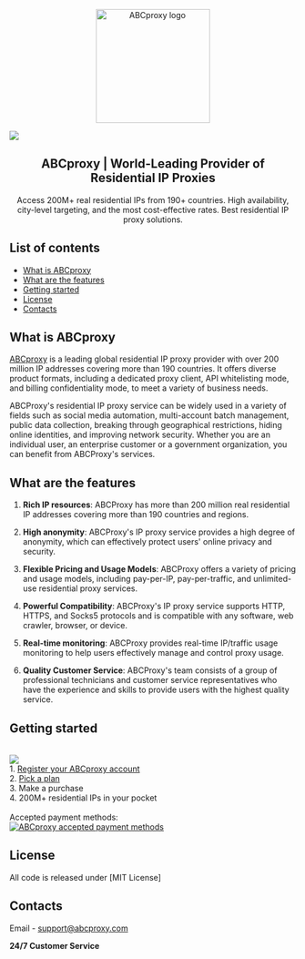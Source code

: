 <p align="center">
    <a href="https://www.abcproxy.com?utm-source=Github&utm-keyword=?01"><img src="https://www.abcproxy.com/img/Header/logo_c.png" alt="ABCproxy logo" width="200"></a>
  </a>
</p>

[<img src="https://www.abcproxy.com/img/tw_share_img.png">](https://www.abcproxy.com?utm-source=Github&utm-keyword=?01)

<h2 align="center">
  ABCproxy | World-Leading Provider of Residential IP Proxies
</h2>

<p align="center">
Access 200M+ real residential IPs from 190+ countries. High availability, city-level targeting, and the most cost-effective rates. Best residential IP proxy solutions.
</p>

## List of contents

- [What is ABCproxy](#what-is-ABCproxy)
- [What are the features](#What-are-the-features)
- [Getting started](#getting-started)
- [License](#license)
- [Contacts](#contacts)
 
## What is ABCproxy
[ABCproxy](https://www.abcproxy.com?utm-source=Github&utm-keyword=?01) is a leading global residential IP proxy provider with over 200 million IP addresses covering more than 190 countries. It offers diverse product formats, including a dedicated proxy client, API whitelisting mode, and billing confidentiality mode, to meet a variety of business needs.

ABCProxy's residential IP proxy service can be widely used in a variety of fields such as social media automation, multi-account batch management, public data collection, breaking through geographical restrictions, hiding online identities, and improving network security. Whether you are an individual user, an enterprise customer or a government organization, you can benefit from ABCProxy's services.

## What are the features

1. **Rich IP resources**: ABCProxy has more than 200 million real residential IP addresses covering more than 190 countries and regions.


2. **High anonymity**: ABCProxy's IP proxy service provides a high degree of anonymity, which can effectively protect users' online privacy and security.


3. **Flexible Pricing and Usage Models**: ABCProxy offers a variety of pricing and usage models, including pay-per-IP, pay-per-traffic, and unlimited-use residential proxy services.


4. **Powerful Compatibility**: ABCProxy's IP proxy service supports HTTP, HTTPS, and Socks5 protocols and is compatible with any software, web crawler, browser, or device.


5. **Real-time monitoring**: ABCProxy provides real-time IP/traffic usage monitoring to help users effectively manage and control proxy usage.


6. **Quality Customer Service**: ABCProxy's team consists of a group of professional technicians and customer service representatives who have the experience and skills to provide users with the highest quality service.

## Getting started
<br>[<img src="https://i.imgur.com/V2NhawG.png">](https://www.abcproxy.com?utm-source=Github&utm-keyword=?01)
<br> 1. [Register your ABCproxy account](https://www.abcproxy.com?utm-source=Github&utm-keyword=?01)
<br> 2. [Pick a plan](https://www.abcproxy.com?utm-source=Github&utm-keyword=?01)
<br> 3. Make a purchase
<br> 4. 200M+ residential IPs in your pocket
<br><br>Accepted payment methods:
<br>[<img src="https://i.ibb.co/cY4Xqm0/github-payments.png" alt="ABCproxy accepted payment methods">](https://www.abcproxy.com?utm-source=Github&utm-keyword=?01)

## License

All code is released under [MIT License]

## Contacts
Email - support@abcproxy.com
  
**24/7 Customer Service**
